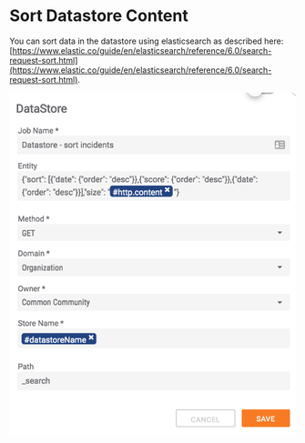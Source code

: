 # Sort Datastore Content

You can sort data in the datastore using elasticsearch as described here: [https://www.elastic.co/guide/en/elasticsearch/reference/6.0/search-request-sort.html](https://www.elastic.co/guide/en/elasticsearch/reference/6.0/search-request-sort.html).

![datastore sorting](_images/datastore_sorting.png)
